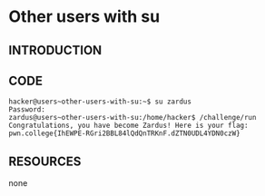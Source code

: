 # Other users with su
## INTRODUCTION
## CODE
```bashConnected!
hacker@users~other-users-with-su:~$ su zardus
Password:
zardus@users~other-users-with-su:/home/hacker$ /challenge/run
Congratulations, you have become Zardus! Here is your flag:
pwn.college{IhEWPE-RGri2BBL84lQdQnTRKnF.dZTN0UDL4YDN0czW}
```
## RESOURCES
none
